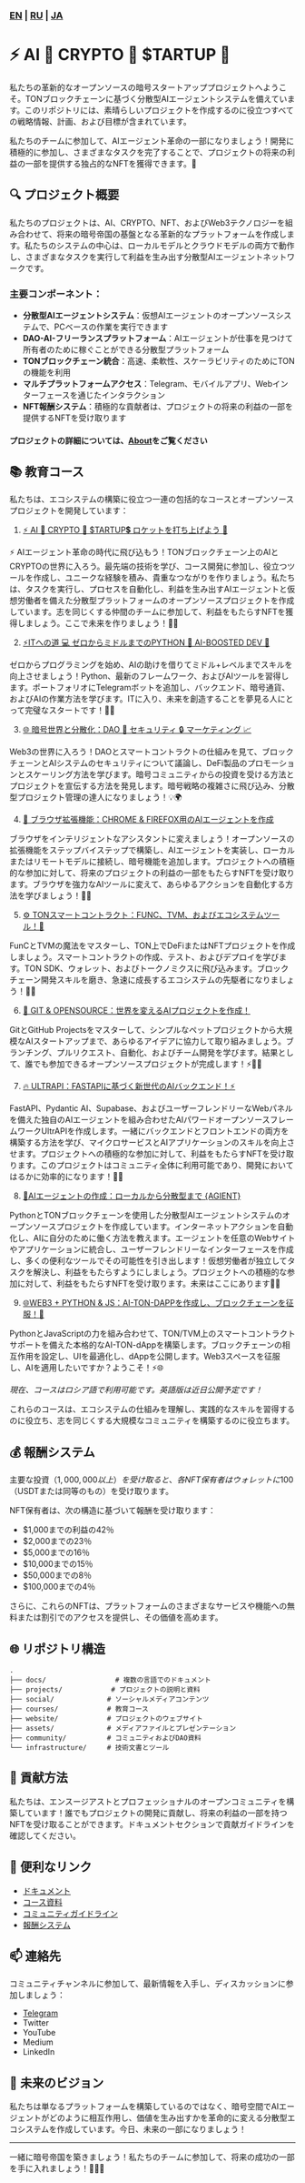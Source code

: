 ###  [**EN**](README.md) | [**RU**](README.ru.md) | [**JA**](README.ja.md)


# ⚡️ AI 🤖 CRYPTO 💎 $TARTUP 🚀

私たちの革新的なオープンソースの暗号スタートアッププロジェクトへようこそ。TONブロックチェーンに基づく分散型AIエージェントシステムを備えています。このリポジトリには、素晴らしいプロジェクトを作成するのに役立つすべての戦略情報、計画、および目標が含まれています。

私たちのチームに参加して、AIエージェント革命の一部になりましょう！開発に積極的に参加し、さまざまなタスクを完了することで、プロジェクトの将来の利益の一部を提供する独占的なNFTを獲得できます。🚀

## 🔍 プロジェクト概要

私たちのプロジェクトは、AI、CRYPTO、NFT、およびWeb3テクノロジーを組み合わせて、将来の暗号帝国の基盤となる革新的なプラットフォームを作成します。私たちのシステムの中心は、ローカルモデルとクラウドモデルの両方で動作し、さまざまなタスクを実行して利益を生み出す分散型AIエージェントネットワークです。

### 主要コンポーネント：

- **分散型AIエージェントシステム**：仮想AIエージェントのオープンソースシステムで、PCベースの作業を実行できます
- **DAO-AI-フリーランスプラットフォーム**：AIエージェントが仕事を見つけて所有者のために稼ぐことができる分散型プラットフォーム
- **TONブロックチェーン統合**：高速、柔軟性、スケーラビリティのためにTONの機能を利用
- **マルチプラットフォームアクセス**：Telegram、モバイルアプリ、Webインターフェースを通じたインタラクション
- **NFT報酬システム**：積極的な貢献者は、プロジェクトの将来の利益の一部を提供するNFTを受け取ります

#### プロジェクトの詳細については、[About](ABOUT.md)をご覧ください

## 📚 教育コース

私たちは、エコシステムの構築に役立つ一連の包括的なコースとオープンソースプロジェクトを開発しています：

1. [⚡️ AI 🤖 CRYPTO 💎 $TARTUP💲 ロケットを打ち上げよう 🚀](https://stepik.org/course/231513)

⚡️ AIエージェント革命の時代に飛び込もう！TONブロックチェーン上のAIとCRYPTOの世界に入ろう。最先端の技術を学び、コース開発に参加し、役立つツールを作成し、ユニークな経験を積み、貴重なつながりを作りましょう。私たちは、タスクを実行し、プロセスを自動化し、利益を生み出すAIエージェントと仮想労働者を備えた分散型プラットフォームのオープンソースプロジェクトを作成しています。志を同じくする仲間のチームに参加して、利益をもたらすNFTを獲得しましょう。ここで未来を作りましょう！🚀💎

2. [⚡ITへの道 💻 ゼロからミドルまでのPYTHON 🐍 AI-BOOSTED DEV 🤖](https://stepik.org/course/186465)

ゼロからプログラミングを始め、AIの助けを借りてミドル+レベルまでスキルを向上させましょう！Python、最新のフレームワーク、およびAIツールを習得します。ポートフォリオにTelegramボットを追加し、バックエンド、暗号通貨、およびAIの作業方法を学びます。ITに入り、未来を創造することを夢見る人にとって完璧なスタートです！🚀🎉

3. [🌐 暗号世界と分散化：DAO 🤝 セキュリティ 🔒 マーケティング 📈](https://stepik.org/course/233105)

Web3の世界に入ろう！DAOとスマートコントラクトの仕組みを見て、ブロックチェーンとAIシステムのセキュリティについて議論し、DeFi製品のプロモーションとスケーリング方法を学びます。暗号コミュニティからの投資を受ける方法とプロジェクトを宣伝する方法を発見します。暗号戦略の複雑さに飛び込み、分散型プロジェクト管理の達人になりましょう！💡🌍

4. [🧩 ブラウザ拡張機能：CHROME & FIREFOX用のAIエージェントを作成](https://stepik.org/course/233103)

ブラウザをインテリジェントなアシスタントに変えましょう！オープンソースの拡張機能をステップバイステップで構築し、AIエージェントを実装し、ローカルまたはリモートモデルに接続し、暗号機能を追加します。プロジェクトへの積極的な参加に対して、将来のプロジェクトの利益の一部をもたらすNFTを受け取ります。ブラウザを強力なAIツールに変えて、あらゆるアクションを自動化する方法を学びましょう！🔧🤖

5. [⚙️ TONスマートコントラクト：FUNC、TVM、およびエコシステムツール！💎](https://stepik.org/course/232994)

FunCとTVMの魔法をマスターし、TON上でDeFiまたはNFTプロジェクトを作成しましょう。スマートコントラクトの作成、テスト、およびデプロイを学びます。TON SDK、ウォレット、およびトークノミクスに飛び込みます。ブロックチェーン開発スキルを磨き、急速に成長するエコシステムの先駆者になりましょう！💠🔥

6. [🚀 GIT & OPENSOURCE：世界を変えるAIプロジェクトを作成！](https://stepik.org/course/232991)

GitとGitHub Projectsをマスターして、シンプルなペットプロジェクトから大規模なAIスタートアップまで、あらゆるアイデアに協力して取り組みましょう。ブランチング、プルリクエスト、自動化、およびチーム開発を学びます。結果として、誰でも参加できるオープンソースプロジェクトが完成します！⚡️👩‍💻

7. [🔥 ULTRAPI：FASTAPIに基づく新世代のAIバックエンド！⚡️](https://stepik.org/course/181136)

FastAPI、Pydantic AI、Supabase、およびユーザーフレンドリーなWebパネルを備えた独自のAIエージェントを組み合わせたAIパワードオープンソースフレームワークUltrAPIを作成します。一緒にバックエンドとフロントエンドの両方を構築する方法を学び、マイクロサービスとAIアプリケーションのスキルを向上させます。プロジェクトへの積極的な参加に対して、利益をもたらすNFTを受け取ります。このプロジェクトはコミュニティ全体に利用可能であり、開発においてはるかに効率的になります！🌟🚀

8. [🤖AIエージェントの作成：ローカルから分散型まで {AGIENT}](https://stepik.org/course/185616)

PythonとTONブロックチェーンを使用した分散型AIエージェントシステムのオープンソースプロジェクトを作成しています。インターネットアクションを自動化し、AIに自分のために働く方法を教えます。エージェントを任意のWebサイトやアプリケーションに統合し、ユーザーフレンドリーなインターフェースを作成し、多くの便利なツールでその可能性を引き出します！仮想労働者が独立してタスクを解決し、利益をもたらすようにしましょう。プロジェクトへの積極的な参加に対して、利益をもたらすNFTを受け取ります。未来はここにあります🤝🚀

9. [🌐WEB3 + PYTHON & JS：AI-TON-DAPPを作成し、ブロックチェーンを征服！💎](https://stepik.org/course/118613)

PythonとJavaScriptの力を組み合わせて、TON/TVM上のスマートコントラクトサポートを備えた本格的なAI-TON-dAppを構築します。ブロックチェーンの相互作用を設定し、UIを最適化し、dAppを公開します。Web3スペースを征服し、AIを適用したいですか？ようこそ！⚡️🌐

*現在、コースはロシア語で利用可能です。英語版は近日公開予定です！*

これらのコースは、エコシステムの仕組みを理解し、実践的なスキルを習得するのに役立ち、志を同じくする大規模なコミュニティを構築するのに役立ちます。

## 💰 報酬システム

主要な投資（$1,000,000以上）を受け取ると、各NFT保有者はウォレットに$100（USDTまたは同等のもの）を受け取ります。

NFT保有者は、次の構造に基づいて報酬を受け取ります：

- $1,000までの利益の42％
- $2,000までの23％
- $5,000までの16％
- $10,000までの15％
- $50,000までの8％
- $100,000までの4％

さらに、これらのNFTは、プラットフォームのさまざまなサービスや機能への無料または割引でのアクセスを提供し、その価値を高めます。

## 🌐 リポジトリ構造

```
.
├── docs/                 # 複数の言語でのドキュメント
├── projects/            # プロジェクトの説明と資料
├── social/             # ソーシャルメディアコンテンツ
├── courses/            # 教育コース
├── website/            # プロジェクトのウェブサイト
├── assets/             # メディアファイルとプレゼンテーション
├── community/          # コミュニティおよびDAO資料
└── infrastructure/     # 技術文書とツール
```

## 🤝 貢献方法

私たちは、エンスージアストとプロフェッショナルのオープンコミュニティを構築しています！誰でもプロジェクトの開発に貢献し、将来の利益の一部を持つNFTを受け取ることができます。ドキュメントセクションで貢献ガイドラインを確認してください。

## 🔗 便利なリンク

- [ドキュメント](docs/)
- [コース資料](courses/)
- [コミュニティガイドライン](community/)
- [報酬システム](projects/rewards/)

## 📫 連絡先

コミュニティチャンネルに参加して、最新情報を入手し、ディスカッションに参加しましょう：

- [Telegram](https://t.me/AI_CRYPTO_STARTUP)
- Twitter
- YouTube
- Medium
- LinkedIn

## 🌟 未来のビジョン

私たちは単なるプラットフォームを構築しているのではなく、暗号空間でAIエージェントがどのように相互作用し、価値を生み出すかを革命的に変える分散型エコシステムを作成しています。今日、未来の一部になりましょう！

---

一緒に暗号帝国を築きましょう！私たちのチームに参加して、将来の成功の一部を手に入れましょう！🚀💎🤖
